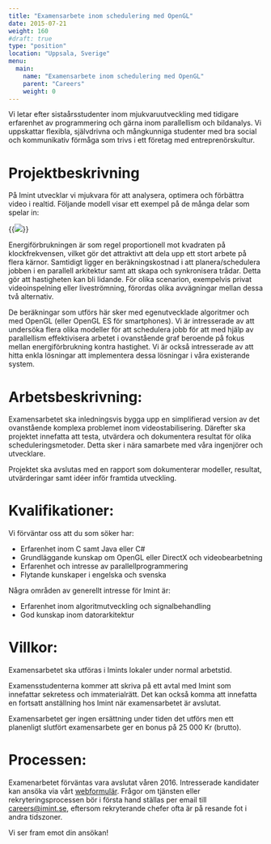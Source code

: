 ```yaml
---
title: "Examensarbete inom schedulering med OpenGL"
date: 2015-07-21
weight: 160
#draft: true
type: "position"
location: "Uppsala, Sverige"
menu:
  main:
    name: "Examensarbete inom schedulering med OpenGL"
    parent: "Careers"
    weight: 0
---
```

Vi letar efter sistaårsstudenter inom mjukvaruutveckling med tidigare erfarenhet av programmering och gärna inom parallellism och bildanalys. Vi uppskattar flexibla, självdrivna och mångkunniga studenter med bra social och kommunikativ förmåga som trivs i ett företag med entreprenörskultur.
<!--more-->

# Projektbeskrivning

På Imint utvecklar vi mjukvara för att analysera, optimera och förbättra video i realtid. Följande modell visar ett exempel på de många delar som spelar in:

{{<img src="/career/position/masterThesisGraphScheduling/stack.png" caption="Exempel på videosekvens med varierande kvalitet" class="fullwidth">}}

Energiförbrukningen är som regel proportionell mot kvadraten på klockfrekvensen, vilket gör det attraktivt att dela upp ett stort arbete på flera kärnor. Samtidigt ligger en beräkningskostnad i att planera/schedulera jobben i en parallell arkitektur samt att skapa och synkronisera trådar. Detta gör att hastigheten kan bli lidande. För olika scenarion, exempelvis privat videoinspelning eller liveströmning, förordas olika avvägningar mellan dessa två alternativ.

De beräkningar som utförs här sker med egenutvecklade algoritmer och med OpenGL (eller OpenGL ES för smartphones). Vi är intresserade av att undersöka flera olika modeller för att schedulera jobb för att med hjälp av parallellism effektivisera arbetet i ovanstående graf beroende på fokus mellan energiförbrukning kontra hastighet. Vi är också intresserade av att hitta enkla lösningar att implementera dessa lösningar i våra existerande system.

# Arbetsbeskrivning:
Examensarbetet ska inledningsvis bygga upp en simplifierad version av det ovanstående komplexa problemet inom videostabilisering. Därefter ska projektet innefatta att testa, utvärdera och dokumentera resultat för olika scheduleringsmetoder. Detta sker i nära samarbete med våra ingenjörer och utvecklare.

Projektet ska avslutas med en rapport som dokumenterar modeller, resultat, utvärderingar samt idéer inför framtida utveckling.

# Kvalifikationer:
Vi förväntar oss att du som söker har:

- Erfarenhet inom C samt Java eller C#
- Grundläggande kunskap om OpenGL eller DirectX och videobearbetning
- Erfarenhet och intresse av parallellprogrammering
- Flytande kunskaper i engelska och svenska

Några områden av generellt intresse för Imint är:

- Erfarenhet inom algoritmutveckling och signalbehandling
- God kunskap inom datorarkitektur

# Villkor:
Examensarbetet ska utföras i Imints lokaler under normal arbetstid.

Examensstudenterna kommer att skriva på ett avtal med Imint som innefattar sekretess och immaterialrätt. Det kan också komma att innefatta en fortsatt anställning hos Imint när examensarbetet är avslutat.

Examensarbetet ger ingen ersättning under tiden det utförs men ett planenligt slutfört examensarbete ger en bonus på 25 000 Kr (brutto).

# Processen:
Examenarbetet förväntas vara avslutat våren 2016. Intresserade kandidater kan ansöka via vårt [webformulär](/career/apply/). Frågor om tjänsten eller rekryteringsprocessen bör i första hand ställas per email till [careers@imint.se](mailto:careers@imint.se), eftersom rekryterande chefer ofta är på resande fot i andra tidszoner.

Vi ser fram emot din ansökan!
